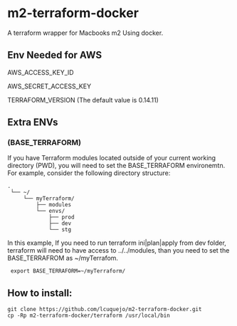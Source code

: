 # m2-terraform-docker
A terraform wrapper for Macbooks m2 Using docker.

## Env Needed for AWS
AWS_ACCESS_KEY_ID

AWS_SECRET_ACCESS_KEY

TERRAFORM_VERSION (The default value is 0.14.11)

## Extra ENVs
### (BASE_TERRAFORM)
If you have Terraform modules located outside of your current working directory (PWD), you will need to set the BASE_TERRAFORM environemtn. For example, consider the following directory structure:
```
.
 └── ~/
     └── myTerraform/
         ├── modules
         └── envs/
             ├── prod
             ├── dev
             └── stg
```
 In this example, If you need to run terraform ini|plan|apply from dev folder, terraform will need to have access to ../../modules, than you need to set the BASE_TERRAFROM as ~/myTerrafom.

```
 export BASE_TERRAFORM=~/myTerraform/
``` 

## How to install:
```
git clone https://github.com/lcuquejo/m2-terraform-docker.git
cp -Rp m2-terraform-docker/terraform /usr/local/bin
```
